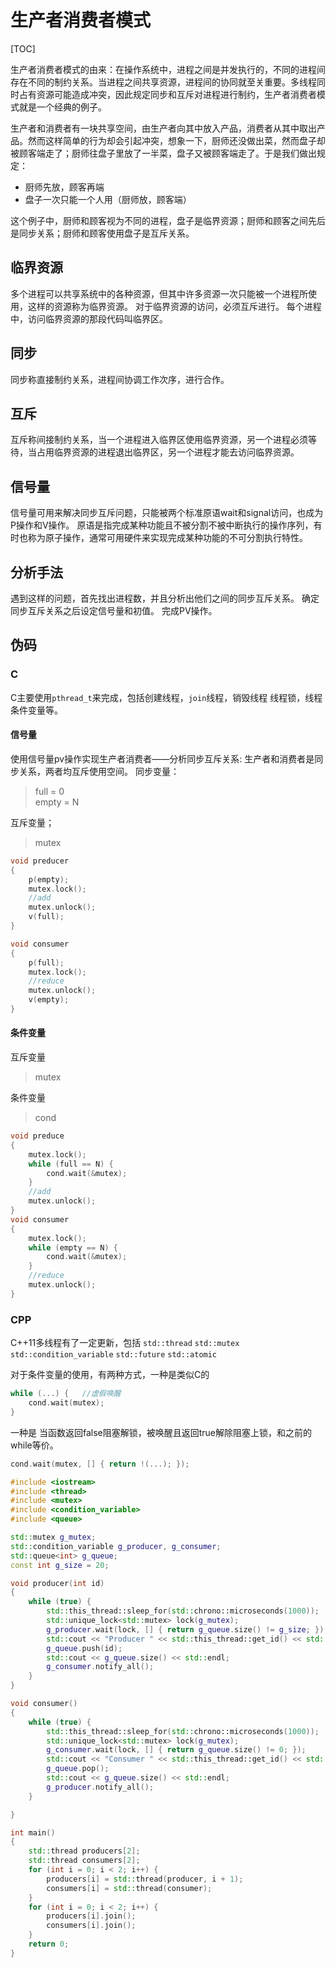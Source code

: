 # 生产者消费者模式
[TOC]

生产者消费者模式的由来：在操作系统中，进程之间是并发执行的，不同的进程间存在不同的制约关系。当进程之间共享资源，进程间的协同就至关重要。多线程同时占有资源可能造成冲突，因此规定同步和互斥对进程进行制约，生产者消费者模式就是一个经典的例子。

生产者和消费者有一块共享空间，由生产者向其中放入产品，消费者从其中取出产品。然而这样简单的行为却会引起冲突，想象一下，厨师还没做出菜，然而盘子却被顾客端走了；厨师往盘子里放了一半菜，盘子又被顾客端走了。于是我们做出规定：
* 厨师先放，顾客再端
* 盘子一次只能一个人用（厨师放，顾客端）

这个例子中，厨师和顾客视为不同的进程，盘子是临界资源；厨师和顾客之间先后是同步关系；厨师和顾客使用盘子是互斥关系。

## 临界资源
多个进程可以共享系统中的各种资源，但其中许多资源一次只能被一个进程所使用，这样的资源称为临界资源。
对于临界资源的访问，必须互斥进行。
每个进程中，访问临界资源的那段代码叫临界区。

## 同步
同步称直接制约关系，进程间协调工作次序，进行合作。

## 互斥
互斥称间接制约关系，当一个进程进入临界区使用临界资源，另一个进程必须等待，当占用临界资源的进程退出临界区，另一个进程才能去访问临界资源。

## 信号量
信号量可用来解决同步互斥问题，只能被两个标准原语wait和signal访问，也成为P操作和V操作。
原语是指完成某种功能且不被分割不被中断执行的操作序列，有时也称为原子操作，通常可用硬件来实现完成某种功能的不可分割执行特性。

## 分析手法
遇到这样的问题，首先找出进程数，并且分析出他们之间的同步互斥关系。
确定同步互斥关系之后设定信号量和初值。
完成PV操作。

## 伪码
### C
C主要使用`pthread_t`来完成，包括创建线程，`join`线程，销毁线程
线程锁，线程条件变量等。
#### 信号量
使用信号量pv操作实现生产者消费者——分析同步互斥关系:
生产者和消费者是同步关系，两者均互斥使用空间。
同步变量：
> full = 0    
empty = N

互斥变量；
>mutex

```cpp
void preducer
{
    p(empty);
    mutex.lock();
    //add
    mutex.unlock();
    v(full);
}

void consumer
{
    p(full);
    mutex.lock();
    //reduce
    mutex.unlock();
    v(empty);
}
```
#### 条件变量
互斥变量 
>mutex

条件变量 
>cond

```cpp
void preduce 
{
    mutex.lock();
    while (full == N) {
        cond.wait(&mutex);
    }
    //add
    mutex.unlock();
}
void consumer 
{
    mutex.lock();
    while (empty == N) {
        cond.wait(&mutex);
    }
    //reduce
    mutex.unlock();
}
```
### CPP
C++11多线程有了一定更新，包括
`std::thread`
`std::mutex`
`std::condition_variable`
`std::future`
`std::atomic`

对于条件变量的使用，有两种方式，一种是类似C的
```cpp
while (...) {   //虚假唤醒
    cond.wait(mutex);
}
```
一种是
当函数返回false阻塞解锁，被唤醒且返回true解除阻塞上锁，和之前的while等价。
```cpp
cond.wait(mutex, [] { return !(...); });
```


```cpp
#include <iostream>
#include <thread>
#include <mutex>
#include <condition_variable>
#include <queue>

std::mutex g_mutex;
std::condition_variable g_producer, g_consumer;
std::queue<int> g_queue;
const int g_size = 20;

void producer(int id)
{
    while (true) {
        std::this_thread::sleep_for(std::chrono::microseconds(1000));
        std::unique_lock<std::mutex> lock(g_mutex);
        g_producer.wait(lock, [] { return g_queue.size() != g_size; });
        std::cout << "Producer " << std::this_thread::get_id() << std::endl;
        g_queue.push(id);
        std::cout << g_queue.size() << std::endl;
        g_consumer.notify_all();
    }
}

void consumer()
{
    while (true) {
        std::this_thread::sleep_for(std::chrono::microseconds(1000));
        std::unique_lock<std::mutex> lock(g_mutex);
        g_consumer.wait(lock, [] { return g_queue.size() != 0; });
        std::cout << "Consumer " << std::this_thread::get_id() << std::endl;
        g_queue.pop();
        std::cout << g_queue.size() << std::endl;
        g_producer.notify_all();
    }

}

int main()
{
    std::thread producers[2];
    std::thread consumers[2];
    for (int i = 0; i < 2; i++) {
        producers[i] = std::thread(producer, i + 1);
        consumers[i] = std::thread(consumer);
    }
    for (int i = 0; i < 2; i++) {
        producers[i].join();
        consumers[i].join();
    }
    return 0;
}
```